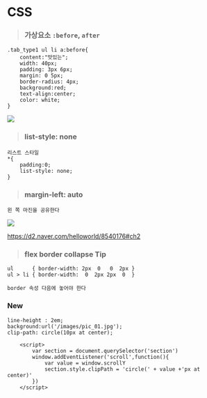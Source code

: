 
# CSS
>###  가상요소 `:before`, `after`

```
.tab_type1 ul li a:before{
    content:"맛있는";
    width: 40px;
    padding: 3px 6px;
    margin: 0 5px;
    border-radius: 4px;
    background:red;
    text-align:center;
    color: white;
}

```
<img src="https://user-images.githubusercontent.com/30430227/73346127-b1142000-42c8-11ea-8db1-9b214669e73e.jpg">

>### list-style: none
```
리스트 스타일
*{
    padding:0;
    list-style: none;
}
```

>### margin-left: auto
```
왼 쪽 마진을 공유한다 
```
<img src="https://d2.naver.com/content/images/2018/12/helloworld-201811-flex_13.png">

https://d2.naver.com/helloworld/8540176#ch2

>### flex border collapse Tip
```
ul      { border-width: 2px  0   0  2px }
ul > li { border-width:  0  2px 2px  0  }
```
`border 속성 다음에 놓어야 한다`

### New
```
line-height : 2em;
background:url('/images/pic_01.jpg');
clip-path: circle(10px at center);

    <script>
        var section = document.querySelector('section')
        window.addEventListener('scroll',function(){
            var value = window.scrollY
            section.style.clipPath = 'circle(' + value +'px at center)'
        })
    </script>
```

